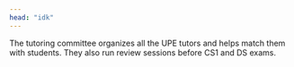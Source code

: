 ```yaml
---
head: "idk"
---
```


The tutoring committee organizes all the UPE tutors and helps match them with students.
They also run review sessions before CS1 and DS exams.
